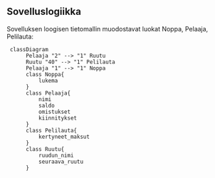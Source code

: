 ## Sovelluslogiikka

Sovelluksen loogisen tietomallin muodostavat luokat Noppa, Pelaaja, Pelilauta:

```mermaid
 classDiagram
      Pelaaja "2" --> "1" Ruutu
      Ruutu "40" --> "1" Pelilauta
      Pelaaja "1" --> "1" Noppa
      class Noppa{
          lukema
      }
      class Pelaaja{
          nimi
          saldo
          omistukset
          kiinnitykset
      }
      class Pelilauta{
          kertyneet_maksut
      }
      class Ruutu{
          ruudun_nimi
          seuraava_ruutu
      }
```